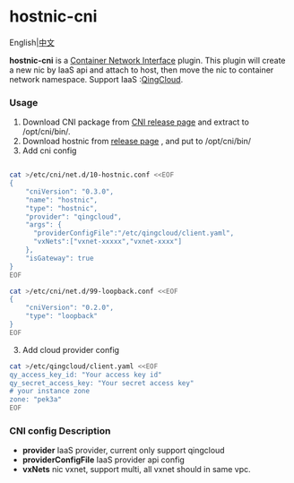 # hostnic-cni

English|[中文](README_zh.md)

**hostnic-cni** is a [Container Network Interface](https://github.com/containernetworking/cni) plugin. This plugin will create a new nic by IaaS api and attach to host, then move the nic to container network namespace. Support IaaS :[QingCloud](http://qingcloud.com).



### Usage

1. Download CNI package from [CNI release page](https://github.com/containernetworking/cni/releases) and extract to /opt/cni/bin/.
2. Download hostnic from  [release page](https://github.com/yunify/hostnic-cni/releases) , and put to /opt/cni/bin/
3. Add cni config

```bash

cat >/etc/cni/net.d/10-hostnic.conf <<EOF
{
    "cniVersion": "0.3.0",
    "name": "hostnic",
    "type": "hostnic",
    "provider": "qingcloud",
    "args": {
      "providerConfigFile":"/etc/qingcloud/client.yaml",
      "vxNets":["vxnet-xxxxx","vxnet-xxxx"]
    },
    "isGateway": true
}
EOF

cat >/etc/cni/net.d/99-loopback.conf <<EOF
{
	"cniVersion": "0.2.0",
	"type": "loopback"
}
EOF
```
3. Add cloud provider config

```bash
cat >/etc/qingcloud/client.yaml <<EOF
qy_access_key_id: "Your access key id"
qy_secret_access_key: "Your secret access key"
# your instance zone
zone: "pek3a"
EOF
```
### CNI config Description
* **provider** IaaS provider, current only support qingcloud
* **providerConfigFile** IaaS provider api config
* **vxNets** nic vxnet, support multi, all vxnet should in same vpc.
